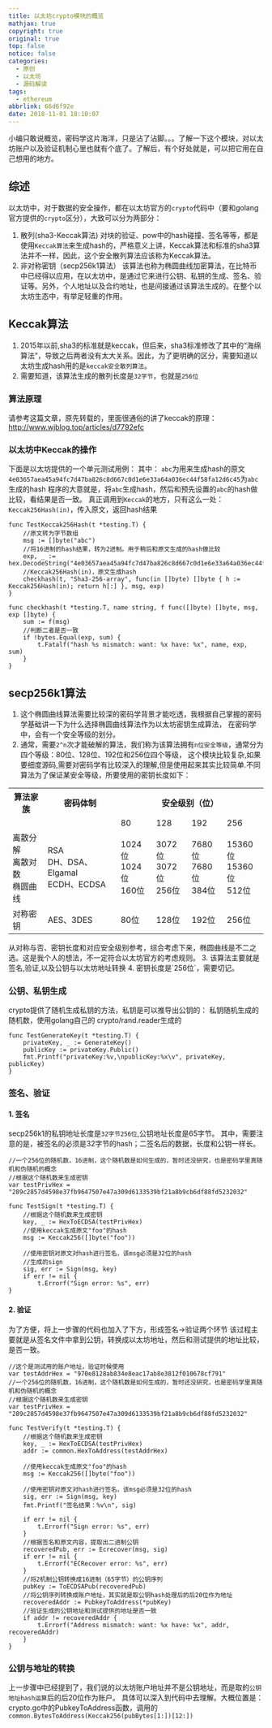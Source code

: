```yaml
---
title: 以太坊crypto模块的概览
mathjax: true
copyright: true
original: true
top: false
notice: false
categories:
  - 原创
  - 以太坊
  - 源码解读
tags:
  - ethereum
abbrlink: 66d6f92e
date: 2018-11-01 18:10:07
---
```

小编只敢说概览，密码学这片海洋，只是沾了沾脚。。。了解一下这个模块，对以太坊账户以及验证机制心里也就有个底了。了解后，有个好处就是，可以把它用在自己想用的地方。
<!-- more -->
## 综述
以太坊中，对于数据的安全操作，都在以太坊官方的`crypto`代码中（要和golang官方提供的`crypto`区分），大致可以分为两部分：
1. 散列(sha3-Keccak算法)
对块的验证、pow中的hash碰撞、签名等等，都是使用`Keccak算法`来生成hash的，严格意义上讲，Keccak算法和标准的sha3算法并不一样，因此，这个安全散列算法应该称为Keccak算法。
2. 非对称密钥（secp256k1算法）
该算法也称为椭圆曲线加密算法，在比特币中已经得以应用，在以太坊中，是通过它来进行公钥、私钥的生成、签名、验证等。另外，个人地址以及合约地址，也是间接通过该算法生成的。在整个以太坊生态中，有举足轻重的作用。

## Keccak算法
1. 2015年以前,sha3的标准就是keccak，但后来，sha3标准修改了其中的“海绵算法”，导致之后两者没有太大关系。因此，为了更明确的区分，需要知道以太坊生成hash用的是`keccak安全散列算法`。
2. 需要知道，该算法生成的散列长度是`32字节`，也就是`256位`

### 算法原理
请参考这篇文章，原先转载的，里面很通俗的讲了keccak的原理：http://www.wjblog.top/articles/d7792efc

### 以太坊中Keccak的操作
下面是以太坊提供的一个单元测试用例：
其中：
`abc`为用来生成hash的原文
`4e03657aea45a94fc7d47ba826c8d667c0d1e6e33a64a036ec44f58fa12d6c45`为`abc`生成的hash
程序的大意就是，将`abc`生成hash，然后和预先设置的`abc`的hash做比较，看结果是否一致。
真正调用到`Keccak`的地方，只有这么一处：`Keccak256Hash(in)`，传入原文，返回hash结果
```golang
func TestKeccak256Hash(t *testing.T) {
	//原文转为字节数组
	msg := []byte("abc")
	//将16进制的hash结果，转为2进制。用于稍后和原文生成的hash做比较
	exp, _ := hex.DecodeString("4e03657aea45a94fc7d47ba826c8d667c0d1e6e33a64a036ec44f58fa12d6c45")
	//Keccak256Hash(in)，原文生成hash
	checkhash(t, "Sha3-256-array", func(in []byte) []byte { h := Keccak256Hash(in); return h[:] }, msg, exp)
}

func checkhash(t *testing.T, name string, f func([]byte) []byte, msg, exp []byte) {
	sum := f(msg)
	//判断二者是否一致
	if !bytes.Equal(exp, sum) {
		t.Fatalf("hash %s mismatch: want: %x have: %x", name, exp, sum)
	}
}
```

## secp256k1算法
1. 这个椭圆曲线算法需要比较深的密码学背景才能吃透，我根据自己掌握的密码学基础讲一下为什么选择椭圆曲线算法作为以太坊密钥生成算法，
在密码学中，会有一个安全等级的划分。
2. 通常，需要`2^n`次才能破解的算法，我们称为该算法拥有`n位安全等级`，通常分为四个等级：80位、128位、192位和256位四个等级，
这个模块比较复杂,如果要细度源码,需要对密码学有比较深入的理解,但是使用起来其实比较简单.不同算法为了保证某安全等级，所要使用的密钥长度如下：
<table><tr><th>算法家族</th><th>密码体制</th><th colspan="4">安全级别（位）</th></tr><tr><td></td><td></td><td>80</td><td>128</td><td>192</td><td>256</td></tr><tr><td>离散分解<br>离散对数<br>椭圆曲线</td><td>RSA<br>DH、DSA、Elgamal<br>ECDH、ECDSA</td><td>1024位<br>1024位<br>160位</td><td>3072位<br>3072位<br>256位</td><td>7680位<br>7680位<br>384位</td><td>15360位<br>15360位<br>512位</td></tr><tr><td>对称密钥</td><td>AES、3DES</td><td>80位</td><td>128位</td><td>192位</td><td>256位</td></tr></table>
从对称与否、密钥长度和对应安全级别参考，综合考虑下来，椭圆曲线是不二之选。这是我个人的想法，不一定符合以太坊官方的考虑规则。
3. 该算法主要就是签名,验证,以及公钥与以太坊地址转换
4. 密钥长度是`256位`，需要切记。

### 公钥、私钥生成
crypto提供了随机生成私钥的方法，私钥是可以推导出公钥的：
私钥随机生成的随机数，使用golang自己的 crypto/rand.reader生成的
```golang
func TestGenerateKey(t *testing.T) {
	privateKey, _ := GenerateKey()
	publicKey := privateKey.Public()
	fmt.Printf("privateKey:%v,\npublicKey:%x\v", privateKey, publicKey)
}
```

### 签名、验证

#### 1. 签名
secp256k1的私钥地址长度是`32字节256位`,公钥地址长度是65字节。
其中，需要注意的是，被签名的必须是32字节的hash；二签名后的数据，长度和公钥一样长。
```golang
//一个256位的随机数，16进制，这个随机数是如何生成的，暂时还没研究，也是密码学里真随机和伪随机的概念
//根据这个随机数来生成密钥
var testPrivHex = "289c2857d4598e37fb9647507e47a309d6133539bf21a8b9cb6df88fd5232032"

func TestSign(t *testing.T) {
	//根据这个随机数来生成密钥
	key, _ := HexToECDSA(testPrivHex)
	//使用keccak生成原文"foo"的hash
	msg := Keccak256([]byte("foo"))

	//使用密钥对原文对hash进行签名，该msg必须是32位的hash
    //生成的sign
	sig, err := Sign(msg, key)
	if err != nil {
		t.Errorf("Sign error: %s", err)
}
```

#### 2. 验证
为了方便，将上一步骤的代码也加入了下方，形成签名->验证两个环节
该过程主要就是从签名文件中拿到公钥，转换成以太坊地址，然后和测试提供的地址比较，是否一致。
```golang
//这个是测试用的账户地址，验证时候使用
var testAddrHex = "970e8128ab834e8eac17ab8e3812f010678cf791"
//一个256位的随机数，16进制，这个随机数是如何生成的，暂时还没研究，也是密码学里真随机和伪随机的概念
//根据这个随机数来生成密钥
var testPrivHex = "289c2857d4598e37fb9647507e47a309d6133539bf21a8b9cb6df88fd5232032"

func TestVerify(t *testing.T) {
	//根据这个随机数来生成密钥
	key, _ := HexToECDSA(testPrivHex)
	addr := common.HexToAddress(testAddrHex)

	//使用keccak生成原文"foo"的hash
	msg := Keccak256([]byte("foo"))

	//使用密钥对原文对hash进行签名，该msg必须是32位的hash
	sig, err := Sign(msg, key)
	fmt.Printf("签名结果：%v\n", sig)

	if err != nil {
		t.Errorf("Sign error: %s", err)
	}
	//根据签名和原文内容，提取出二进制公钥
	recoveredPub, err := Ecrecover(msg, sig)
	if err != nil {
		t.Errorf("ECRecover error: %s", err)
	}
	//将2机制公钥转换成16进制（65字节）的公钥序列
	pubKey := ToECDSAPub(recoveredPub)
	//将公钥序列转换成账户地址，其实就是取公钥hash处理后的后20位作为地址
	recoveredAddr := PubkeyToAddress(*pubKey)
	//验证生成的公钥地址和测试提供的地址是否一致
	if addr != recoveredAddr {
		t.Errorf("Address mismatch: want: %x have: %x", addr, recoveredAddr)
	}
}
```

### 公钥与地址的转换
上一步骤中已经提到了，我们说的以太坊账户地址并不是公钥地址，而是取的`公钥地址hash运算`后的后20位作为账户。
具体可以深入到代码中去理解。大概位置是：crypto.go中的PubkeyToAddress函数，调用的`common.BytesToAddress(Keccak256(pubBytes[1:])[12:])`

